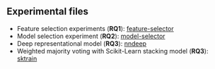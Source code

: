 ## Experimental files

- Feature selection experiments (**RQ1**): [feature-selector](./features/selector.py)
- Model selection experiment (**RQ2**): [model-selector](./models/selector.py)
- Deep representational model (**RQ3**): [nndeep](./train/nndeep.py)
- Weighted majority voting with Scikit-Learn stacking model (**RQ3**): [sktrain](./train/sktrain.py)

